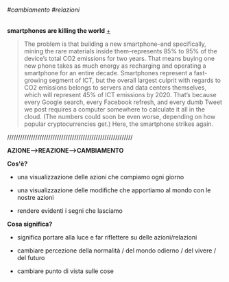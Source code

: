 
###### #cambiamento #relazioni
**smartphones are killing the world** [+](https://www.fastcodesign.com/90165365/smartphones-are-wrecking-the-planet-faster-than-anyone-expected)
>The problem is that building a new smartphone–and specifically, mining the rare materials inside them–represents 85% to 95% of the device’s total CO2 emissions for two years. That means buying one new phone takes as much energy as recharging and operating a smartphone for an entire decade.
Smartphones represent a fast-growing segment of ICT, but the overall largest culprit with regards to CO2 emissions belongs to servers and data centers themselves, which will represent 45% of ICT emissions by 2020. That’s because every Google search, every Facebook refresh, and every dumb Tweet we post requires a computer somewhere to calculate it all in the cloud. (The numbers could soon be even worse, depending on how popular cryptocurrencies get.) Here, the smartphone strikes again.

//////////////////////////////////////////////////////////

**AZIONE-->REAZIONE-->CAMBIAMENTO**

**Cos'è?**
- una visualizzazione delle azioni che compiamo ogni giorno

- una visualizzazione delle modifiche che apportiamo al mondo con le nostre azioni

- rendere evidenti i segni che lasciamo

**Cosa significa?**
- significa portare alla luce e far riflettere su delle azioni/relazioni

- cambiare percezione della normalità / del mondo odierno / del vivere / del futuro

- cambiare punto di vista sulle cose

